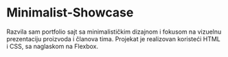 # Minimalist-Showcase
Razvila sam portfolio sajt sa minimalističkim dizajnom i fokusom na vizuelnu prezentaciju proizvoda i članova tima. Projekat je realizovan koristeći HTML i CSS, sa naglaskom na Flexbox.

